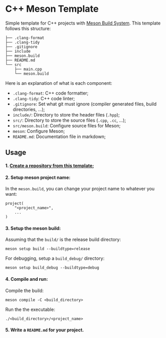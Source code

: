 # C++ Meson Template

Simple template for C++ projects with [Meson Build System](https://mesonbuild.com/). This template follows this structure:

```
├── .clang-format
├── .clang-tidy
├── .gitignore
├── include
├── meson.build
├── README.md
└── src
    ├── main.cpp
    └── meson.build
```

Here is an explanation of what is each component:

- `.clang-format`: C++ code formatter;
- `.clang-tidy`: C++ code linter;
- `.gitignore`: Set what git must ignore (compiler generated files, build directories, ...);
- `include/`: Directory to store the header files (`.hpp`);
- `src/`: Directory to store the source files (`.cpp`, `.cc`, ...);
- `src/meson.build`: Configure source files for Meson;
- `meson`: Configure Meson;
- `README.md`: Documentation file in markdown;

## Usage
#### 1. [Create a repository from this template](https://docs.github.com/en/repositories/creating-and-managing-repositories/creating-a-repository-from-a-template);

#### 2. Setup meson project name:

In the `meson.build`, you can change your project name to whatever you want:

```
project(
    "<project_name>",
    ...
)
```

#### 3. Setup the meson build:

Assuming that the `build/` is the release build directory:

```
meson setup build --buildtype=release
```

For debugging, setup a `build_debug/` directory:

```
meson setup build_debug --buildtype=debug
```

#### 4. Compile and run:

Compile the build:

```
meson compile -C <build_directory>
```

Run the the executable:

```
./<build_directory>/<project_name>
```

#### 5. Write a `README.md` for your project.
